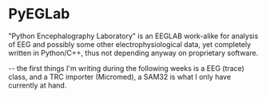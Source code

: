 # PyEGLab
"Python Encephalography Laboratory" is an EEGLAB work-alike for analysis of EEG and possibly some other electrophysiological data, yet completely written in Python/C++,  thus not depending anyway on proprietary software.

-- the first things I'm writing during the following weeks is a EEG (trace) class, and a TRC importer (Micromed), a SAM32 is what I only have currently at hand.
